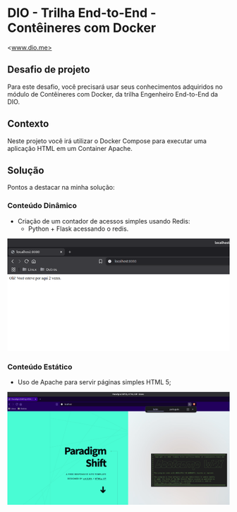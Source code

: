 # DIO - Trilha End-to-End - Contêineres com Docker

<www.dio.me>

## Desafio de projeto

Para este desafio, você precisará usar seus conhecimentos adquiridos no módulo de Contêineres com Docker, da trilha
Engenheiro End-to-End da DIO.

## Contexto

Neste projeto você irá utilizar o Docker Compose para executar uma aplicação HTML em um Container Apache.

## Solução

Pontos a destacar na minha solução:

### Conteúdo Dinâmico

- Criação de um contador de acessos simples usando Redis:
  - Python + Flask acessando o redis.

![Dinâmico](Dinamico.png)

### Conteúdo Estático

- Uso de Apache para servir páginas simples HTML 5;

![Estático](Estatico.png)

